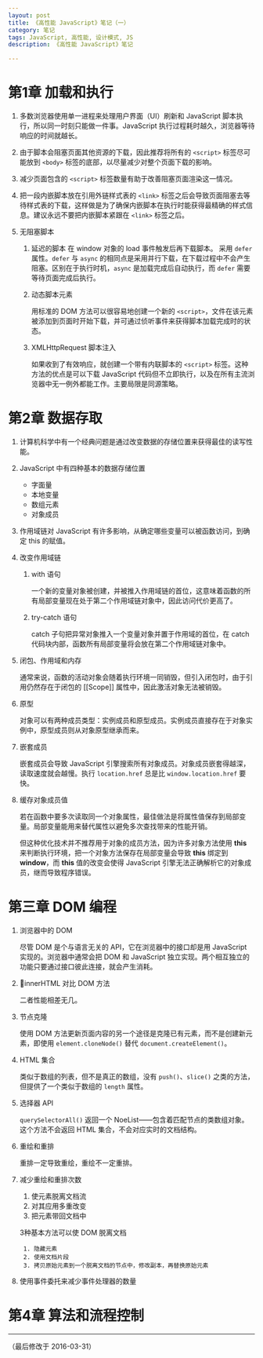 ```yaml
---
layout: post
title: 《高性能 JavaScript》笔记（一）
category: 笔记
tags: JavaScript, 高性能, 设计模式, JS
description: 《高性能 JavaScript》笔记

---
```


# 第1章 加载和执行

1. 多数浏览器使用单一进程来处理用户界面（UI）刷新和 JavaScript 脚本执行，所以同一时刻只能做一件事。JavaScript 执行过程耗时越久，浏览器等待响应的时间就越长。
2. 由于脚本会阻塞页面其他资源的下载，因此推荐将所有的 `<script>` 标签尽可能放到 `<body>` 标签的底部，以尽量减少对整个页面下载的影响。
3. 减少页面包含的 `<script>` 标签数量有助于改善阻塞页面渲染这一情况。
4. 把一段内嵌脚本放在引用外链样式表的 `<link>` 标签之后会导致页面阻塞去等待样式表的下载，这样做是为了确保内嵌脚本在执行时能获得最精确的样式信息。建议永远不要把内嵌脚本紧跟在 `<link>` 标签之后。
5. 无阻塞脚本

	1. 延迟的脚本
		在 window 对象的 load 事件触发后再下载脚本。 采用 `defer` 属性。`defer` 与 `async` 的相同点是采用并行下载，在下载过程中不会产生阻塞。区别在于执行时机，`async` 是加载完成后自动执行，而 `defer` 需要等待页面完成后执行。

	2. 动态脚本元素
	
		用标准的 DOM 方法可以很容易地创建一个新的 `<script>`，文件在该元素被添加到页面时开始下载，并可通过侦听事件来获得脚本加载完成时的状态。
		
	3. XMLHttpRequest 脚本注入
	
		如果收到了有效响应，就创建一个带有内联脚本的 `<script>` 标签。这种方法的优点是可以下载 JavaScript 代码但不立即执行，以及在所有主流浏览器中无一例外都能工作。主要局限是同源策略。
		
# 第2章 数据存取

1. 计算机科学中有一个经典问题是通过改变数据的存储位置来获得最佳的读写性能。
2. JavaScript 中有四种基本的数据存储位置

	* 字面量
	* 本地变量
	* 数组元素
	* 对象成员
	
3. 作用域链对 JavaScript 有许多影响，从确定哪些变量可以被函数访问，到确定 this 的赋值。
4. 改变作用域链

	1. with 语句
	
		一个新的变量对象被创建，并被推入作用域链的首位，这意味着函数的所有局部变量现在处于第二个作用域链对象中，因此访问代价更高了。
		
	2. try-catch 语句
	
		catch 子句把异常对象推入一个变量对象并置于作用域的首位，在 catch 代码块内部，函数所有局部变量将会放在第二个作用域链对象中。
		
5. 闭包、作用域和内存

	通常来说，函数的活动对象会随着执行环境一同销毁，但引入闭包时，由于引用仍然存在于闭包的 [[Scope]] 属性中，因此激活对象无法被销毁。
	
6. 原型

	对象可以有两种成员类型：实例成员和原型成员。实例成员直接存在于对象实例中，原型成员则从对象原型继承而来。
	
7. 嵌套成员

	嵌套成员会导致 JavaScript 引擎搜索所有对象成员。对象成员嵌套得越深，读取速度就会越慢。执行 `location.href` 总是比 `window.location.href` 要快。
	
8. 缓存对象成员值

	若在函数中要多次读取同一个对象属性，最佳做法是将属性值保存到局部变量。局部变量能用来替代属性以避免多次查找带来的性能开销。

	但这种优化技术并不推荐用于对象的成员方法，因为许多对象方法使用 **this** 来判断执行环境，把一个对象方法保存在局部变量会导致 **this** 绑定到 **window**，而 **this** 值的改变会使得 JavaScript 引擎无法正确解析它的对象成员，继而导致程序错误。

# 第三章 DOM 编程

1. 浏览器中的 DOM

	尽管 DOM 是个与语言无关的 API，它在浏览器中的接口却是用 JavaScript 实现的。浏览器中通常会把 DOM 和 JavaScript 独立实现。两个相互独立的功能只要通过接口彼此连接，就会产生消耗。
	
2. innerHTML 对比 DOM 方法

	二者性能相差无几。
	
3. 节点克隆

	使用 DOM 方法更新页面内容的另一个途径是克隆已有元素，而不是创建新元素，即使用 `element.cloneNode()` 替代 `document.createElement()`。

4. HTML 集合

	类似于数组的列表，但不是真正的数组，没有 `push()`、`slice()` 之类的方法，但提供了一个类似于数组的 `length` 属性。
	
5. 选择器 API

	`querySelectorAll()` 返回一个 NoeList——包含着匹配节点的类数组对象。这个方法不会返回 HTML 集合，不会对应实时的文档结构。
	
6. 重绘和重排

	重排一定导致重绘，重绘不一定重排。
	
7. 减少重绘和重排次数

	1. 使元素脱离文档流
	2. 对其应用多重改变
	3. 把元素带回文档中
	
	3种基本方法可以使 DOM 脱离文档
	
		1. 隐藏元素
		2. 使用文档片段
		3. 拷贝原始元素到一个脱离文档的节点中，修改副本，再替换原始元素
		
8. 使用事件委托来减少事件处理器的数量	

# 第4章 算法和流程控制


---

（最后修改于 2016-03-31）